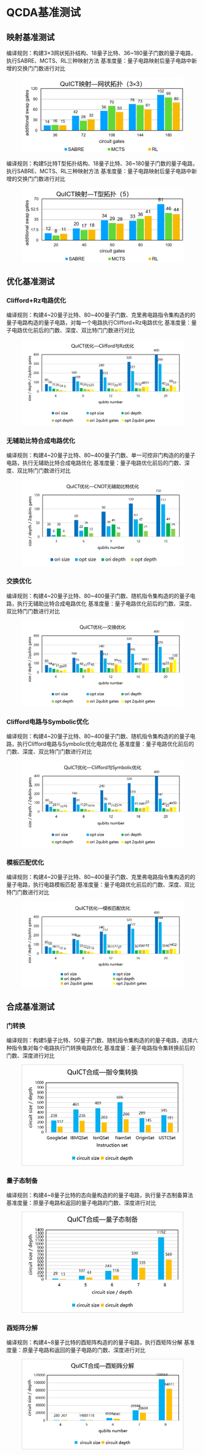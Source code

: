 # QCDA基准测试

## 映射基准测试

编译规则：构建3×3网状拓扑结构、18量子比特、36~180量子门数的量子电路，执行SABRE、MCTS、RL三种映射方法
基准度量：量子电路映射后量子电路中新增的交换门门数进行对比

<figure markdown>

![qcda benchmark](../assets/images/QuICTbenchmark/qcda_benchmark/mapping_benchmark/QuICT_mapping_test_grid.png)

</figure>

编译规则：构建5比特T型拓扑结构、18量子比特、36~180量子门数的量子电路，执行SABRE、MCTS、RL三种映射方法
基准度量：量子电路映射后量子电路中新增的交换门门数进行对比

<figure markdown>

![qcda benchmark](../assets/images/QuICTbenchmark/qcda_benchmark/mapping_benchmark/QuICT_mapping_test_T.png)

</figure>

## 优化基准测试

### Clifford+Rz电路优化

编译规则：构建4~20量子比特、80~400量子门数、克里弗电路指令集构造的的量子电路构造的量子电路，对每一个电路执行Clifford+Rz电路优化
基准度量：量子电路优化前后的门数、深度、双比特门门数进行对比

<figure markdown>

![qcda benchmark](../assets/images/QuICTbenchmark/qcda_benchmark/optimization_benchmark/QuICT%20Clifford_Rz_Optimization%20test.png)

</figure>

### 无辅助比特合成电路优化

编译规则：构建4~20量子比特、80~400量子门数、单一可控非门构造的的量子电路，执行无辅助比特合成电路优化
基准度量：量子电路优化前后的门数、深度、双比特门门数进行对比

<figure markdown>

![qcda benchmark](../assets/images/QuICTbenchmark/qcda_benchmark/optimization_benchmark/QuICT%20cnot_without_ancilla%20test.png)

</figure>

### 交换优化

编译规则：构建4~20量子比特、80~400量子门数、随机指令集构造的的量子电路，执行无辅助比特合成电路优化
基准度量：量子电路优化前后的门数、深度、双比特门门数进行对比

<figure markdown>

![qcda benchmark](../assets/images/QuICTbenchmark/qcda_benchmark/optimization_benchmark/QuICT%20Commutative_Optimization%20test.png)

</figure>

### Clifford电路与Symbolic优化

编译规则：构建4~20量子比特、80~400量子门数、随机指令集构造的的量子电路，执行Clifford电路与Symbolic优化电路优化
基准度量：量子电路优化前后的门数、深度、双比特门门数进行对比

<figure markdown>

![qcda benchmark](../assets/images/QuICTbenchmark/qcda_benchmark/optimization_benchmark/QuICT%20Symbolic_Clifford_Optimization%20test.png)

</figure>

### 模板匹配优化

编译规则：构建4~20量子比特、80~400量子门数、克里弗电路指令集构造的的量子电路，执行电路模板匹配
基准度量：量子电路优化前后的门数、深度、双比特门门数进行对比

<figure markdown>

![qcda benchmark](../assets/images/QuICTbenchmark/qcda_benchmark/optimization_benchmark/QuICT%20Template_Optimization%20test.png)

</figure>

## 合成基准测试

### 门转换

编译规则：构建5量子比特、50量子门数、随机指令集构造的的量子电路，选择六种指令集对每个电路执行门转换电路优化
基准度量：量子电路指令集转换前后的门数、深度进行对比

<figure markdown>

![qcda benchmark](../assets/images/QuICTbenchmark/qcda_benchmark/synthesis_benchmark/QuICT_gate_transform_test.png)

</figure>

### 量子态制备

编译规则：构建4~8量子比特的态向量构造的的量子电路，执行量子态制备算法
基准度量：原量子电路和返回的量子电路的门数、深度进行对比

<figure markdown>

![qcda benchmark](../assets/images/QuICTbenchmark/qcda_benchmark/synthesis_benchmark/QuICT_Quantum_state_preparation_test.png)

</figure>

### 酉矩阵分解

编译规则：构建4~8量子比特的酉矩阵构造的的量子电路，执行酉矩阵分解
基准度量：原量子电路和返回的量子电路的门数、深度进行对比

<figure markdown>

![qcda benchmark](../assets/images/QuICTbenchmark/qcda_benchmark/synthesis_benchmark/QuICT_unitary_decomposition_test.png)

</figure>